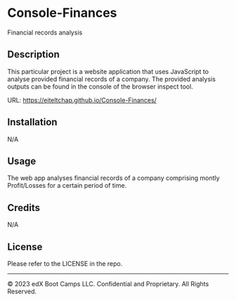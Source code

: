 # Console-Finances
Financial records analysis

## Description 

This particular project is a website application that uses JavaScript to analyse provided financial records of a company. The provided analysis outputs can be found in the console of the browser inspect tool.

URL: https://eiteltchap.github.io/Console-Finances/

## Installation

N/A


## Usage 

The web app analyses financial records of a company comprising montly Profit/Losses for a certain period of time. 

## Credits

N/A


## License

Please refer to the LICENSE in the repo.


---
© 2023 edX Boot Camps LLC. Confidential and Proprietary. All Rights Reserved.